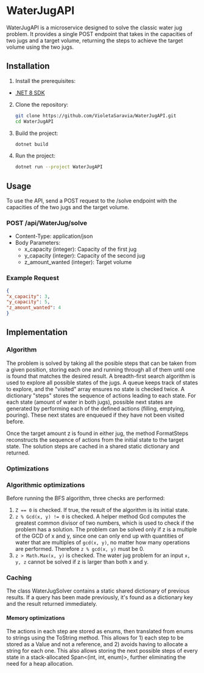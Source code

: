 # WaterJugAPI

WaterJugAPI is a microservice designed to solve the classic water jug problem. It provides a single POST endpoint that
takes in the capacities of two jugs and a target volume, returning the steps to achieve the target volume using the two
jugs.

## Installation

1. Install the prerequisites:

- [.NET 8 SDK](https://dotnet.microsoft.com/download/dotnet/8.0)

2. Clone the repository:
   ```sh
   git clone https://github.com/VioletaSaravia/WaterJugAPI.git
   cd WaterJugAPI
   ```

3. Build the project:

    ```sh
    dotnet build
    ```

4. Run the project:

    ```sh
    dotnet run --project WaterJugAPI
    ```

## Usage

To use the API, send a POST request to the /solve endpoint with the capacities of the two jugs and the target volume.

### POST /api/WaterJug/solve

- Content-Type: application/json
- Body Parameters:
    - x_capacity (integer): Capacity of the first jug
    - y_capacity (integer): Capacity of the second jug
    - z_amount_wanted (integer): Target volume

### Example Request

  ```json
  {
  "x_capacity": 3,
  "y_capacity": 5,
  "z_amount_wanted": 4
}
```

## Implementation

### Algorithm
The problem is solved by taking all the posible steps that can be taken from a given position, storing each one and running through all of them until one is found that matches the desired result. A breadth-first search algorithm is used to explore all possible states of the jugs. A queue keeps track of states to explore, and the "visited" array ensures no state is checked twice. A dictionary "steps" stores the sequence of actions leading to each state. For each state (amount of water in both jugs), possible next states are generated by performing each of the defined actions (filling, emptying, pouring). These next states are enqueued if they have not been visited before.

Once the target amount z is found in either jug, the method FormatSteps reconstructs the sequence of actions from the initial state to the target state. The solution steps are cached in a shared static dictionary and returned.

### Optimizations

### Algorithmic optimizations

Before running the BFS algorithm, three checks are performed:

1. `Z == 0` is checked. If true, the result of the algorithm is its initial state.
2. `z % Gcd(x, y) != 0` is checked. A helper method Gcd computes the greatest common divisor of two numbers, which is used to check if the problem has a solution. The problem can be solved only if z is a multiple of the GCD of x and y, since one can only end up with quantities of water that are multiples of `gcd(x, y)`, no matter how many operations are performed. Therefore `z % gcd(x, y)` must be 0.
3. `z > Math.Max(x, y)` is checked. The water jug problem for an input `x, y, z` cannot be solved if z is larger than both x and y.

### Caching
The class WaterJugSolver contains a static shared dictionary of previous results. If a query has been made previously, it's found as a dictionary key and the result returned immediately.

#### Memory optimizations
The actions in each step are stored as enums, then translated from enums to strings using the ToString method. This allows for 1) each step to be stored as a Value and not a reference, and 2) avoids having to allocate a string for each one. This also allows storing the next possible steps of every state in a stack-allocated Span<(int, int, enum)>, further eliminating the need for a heap allocation.

